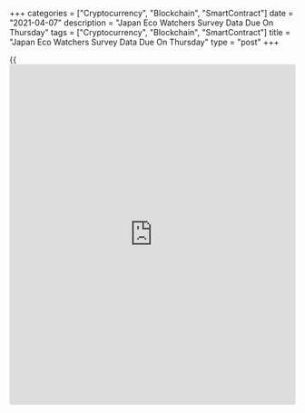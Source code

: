 +++
categories = ["Cryptocurrency", "Blockchain", "SmartContract"]
date = "2021-04-07"
description = "Japan Eco Watchers Survey Data Due On Thursday"
tags = ["Cryptocurrency", "Blockchain", "SmartContract"]
title = "Japan Eco Watchers Survey Data Due On Thursday"
type = "post"
+++

{{<iframe id="large-banner" src="https://www.bounty.group/#slide=4.0" width="100%" height="600" scrolling="no" style="border: 0px solid rgb(216, 221, 230); border-radius: 3px;">}}

Japan will on Thursday see March results for its monthly eco watchers
survey, highlighting a busy day for Asia-Pacific economic activity. In
February, the survey for current conditions had a score of 41.3 and the
outlook was at 51.3.

Japan also will see February figures for its current account and March
numbers for its consumer confidence index. The current account is tipped
to see a surplus of 1.966 trillion yen following the 646.8 billion yen
surplus in January. In February, the consumer confidence index saw a
score of 33.8.

Hong Kong will see March results for its private sector PMI from Markit
Economics; in February, the index score was 50.0.

Taiwan will release March numbers for consumer and wholesale prices; in
February, consumer prices were down 0.08 percent on month and up 1.37
percent on year, while wholesale prices dipped an annual 0.35 percent.

Indonesia will provide February figures for retail sales; in January,
sales were down 16.4 percent on year.

Thailand will see March results for its consumer confidence index; in
February, the index score was 49.4.

The Philippines will release February figures for imports, exports,
trade balance and industrial production. In January, imports were down
14.9 percent on year, while exports fell an annual 5.2 percent, the
trade deficit was $2.421 billion and industrial production tumbled 21.1
percent on year.

For comments and feedback [contact](https://www.playgroundfx.com/contact/): editorial@rtt[news](https://www.letsplayfx.com/blog/forex-news-website/).com

[Economic News][1]

 **What parts of the world are seeing the best (and worst) economic
performances lately? Click[here][2] to check out our [Econ Scorecard][2]
and find out! See up-to-the-moment [ranking](https://www.playgroundfx.com/blog/crypto-exchange-ranking/)s for the best and worst
performers in [GDP][3], [unemployment rate][4], [inflation][5] and much
more.**

   1. www.rtt[news](https://www.letsplayfx.com/blog/forex-news-website/).com/Content/EconomicNews.aspx
   2. www.rtt[news](https://www.letsplayfx.com/blog/forex-news-website/).com/economic-scorecard/world-rank/industrial-production/highest-performance.aspx
   3. www.rtt[news](https://www.letsplayfx.com/blog/forex-news-website/).com/economic-scorecard/world-rank/GDP/highest-performance.aspx
   4. www.rtt[news](https://www.letsplayfx.com/blog/forex-news-website/).com/economic-scorecard/world-rank/unemployment-rate/lowest-performance.aspx
   5. www.rtt[news](https://www.letsplayfx.com/blog/forex-news-website/).com/economic-scorecard/world-rank/CPI/highest-performance.aspx